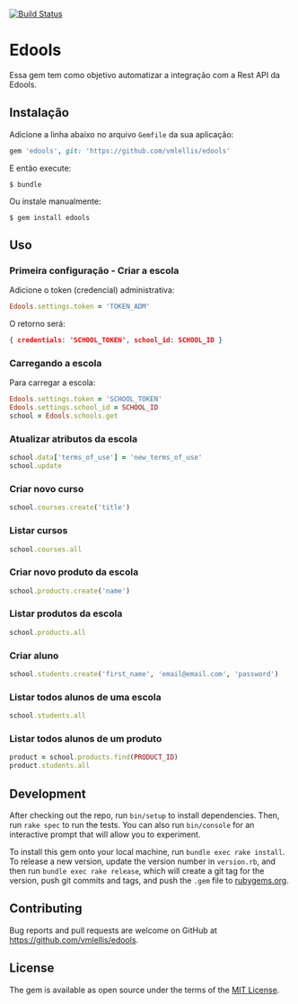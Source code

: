 [![Build Status](https://travis-ci.org/vmlellis/edools.svg?branch=master)](https://travis-ci.org/vmlellis/edools)

# Edools

Essa gem tem como objetivo automatizar a integração com a Rest API da Edools.

## Instalação

Adicione a linha abaixo no arquivo ``Gemfile`` da sua aplicação:

```ruby
gem 'edools', git: 'https://github.com/vmlellis/edools'
```

E então execute:

    $ bundle

Ou instale manualmente:

    $ gem install edools

## Uso

### Primeira configuração - Criar a escola

Adicione o token (credencial) administrativa:

```ruby
Edools.settings.token = 'TOKEN_ADM'
```

O retorno será:

```json
{ credentials: 'SCHOOL_TOKEN', school_id: SCHOOL_ID }
```

### Carregando a escola

Para carregar a escola:

```ruby
Edools.settings.token = 'SCHOOL_TOKEN'
Edools.settings.school_id = SCHOOL_ID
school = Edools.schools.get
```

### Atualizar atributos da escola

```ruby
school.data['terms_of_use'] = 'new_terms_of_use'
school.update
```

### Criar novo curso

```ruby
school.courses.create('title')
```

### Listar cursos

```ruby
school.courses.all
```

### Criar novo produto da escola

```ruby
school.products.create('name')
```

### Listar produtos da escola

```ruby
school.products.all
```

### Criar aluno

```ruby
school.students.create('first_name', 'email@email.com', 'password')
```

### Listar todos alunos de uma escola

```ruby
school.students.all
```

### Listar todos alunos de um produto

```ruby
product = school.products.find(PRODUCT_ID)
product.students.all
```

## Development

After checking out the repo, run `bin/setup` to install dependencies. Then, run `rake spec` to run the tests. You can also run `bin/console` for an interactive prompt that will allow you to experiment.

To install this gem onto your local machine, run `bundle exec rake install`. To release a new version, update the version number in `version.rb`, and then run `bundle exec rake release`, which will create a git tag for the version, push git commits and tags, and push the `.gem` file to [rubygems.org](https://rubygems.org).

## Contributing

Bug reports and pull requests are welcome on GitHub at https://github.com/vmlellis/edools.

## License

The gem is available as open source under the terms of the [MIT License](http://opensource.org/licenses/MIT).
